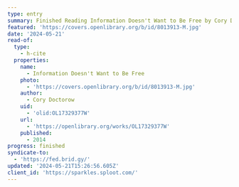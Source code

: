```yaml
---
type: entry
summary: Finished Reading Information Doesn't Want to Be Free by Cory Doctorow
featured: 'https://covers.openlibrary.org/b/id/8013913-M.jpg'
date: '2024-05-21'
read-of:
  type:
    - h-cite
  properties:
    name:
      - Information Doesn't Want to Be Free
    photo:
      - 'https://covers.openlibrary.org/b/id/8013913-M.jpg'
    author:
      - Cory Doctorow
    uid:
      - 'olid:OL17329377W'
    url:
      - 'https://openlibrary.org/works/OL17329377W'
    published:
      - 2014
progress: finished
syndicate-to:
  - 'https://fed.brid.gy/'
updated: '2024-05-21T15:26:56.605Z'
client_id: 'https://sparkles.sploot.com/'
---
```


